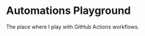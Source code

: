 # Automations Playground

The place where I play with GitHub Actions workflows.

<!-- Invisible changes just to make a commit -->
